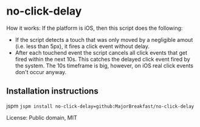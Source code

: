 no-click-delay
==============

How it works: If the platform is iOS, then this script does the following:

- If the script detects a touch that was only moved by a negligible amout (i.e. less than 5px), it fires a click event without delay.
- After each touchend event the script cancels all click events that get fired within the next 10s. This catches the delayed click event fired by the system. The 10s timeframe is big, however, on iOS real click events don't occur anyway.

## Installation instructions

jspm `jspm install no-click-delay=github:MajorBreakfast/no-click-delay`

License: Public domain, MIT